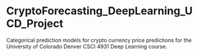 # CryptoForecasting_DeepLearning_UCD_Project
Categorical prediction models for crypto currency price predictions for the University of Colorado Denver CSCI 4931 Deep Learning course. 
